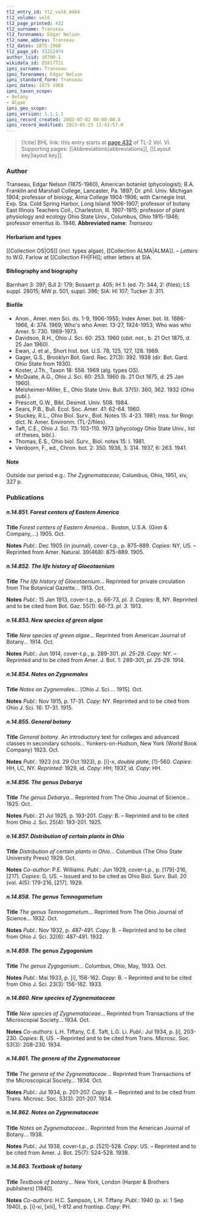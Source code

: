 ```yaml
---
tl2_entry_id: tl2_vol6_0464
tl2_volume: vol6
tl2_page_printed: 432
tl2_surname: Transeau
tl2_forenames: Edgar Nelson
tl2_name_abbrev: Transeau
tl2_dates: 1875-1960
tl2_page_id: 33212474
author_lsid: 10790-1
wikidata_id: Q5817721
ipni_surname: Transeau
ipni_forenames: Edgar Nelson
ipni_standard_form: Transeau
ipni_dates: 1875-1960
ipni_taxon_scope: 
- Botany
- Algae
ipni_geo_scope: 
ipni_version: 1.1.1.1
ipni_record_created: 2003-07-02 00:00:00.0
ipni_record_modified: 2013-05-15 11:41:57.0
---
```



> [!cite] BHL link: this entry starts at [page 432](https://www.biodiversitylibrary.org/page/33212474) of TL-2 Vol. VI.
> Supporting pages: [[Abbreviations|abbreviations]], [[Layout key|layout key]].

### Author

Transeau, Edgar Nelson (1875-1960), American botanist (phycologist); B.A. Franklin and Marshall College, Lancaster, Pa. 1897; Dr. phil. Univ. Michigan 1904; professor of biology, Alma College 1904-1906; with Carnegie Inst. Exp. Sta. Cold Spring Harbor, Long Island 1906-1907; professor of botany East Illinois Teachers Coll., Charleston, Ill. 1907-1915; professor of plant physiology and ecology Ohio State Univ., Columbus, Ohio 1915-1946; professor emeritus ib. 1946. 
**Abbreviated name**: *Transeau*

#### Herbarium and types

[[Collection OS|OS]] (incl. types algae), [[Collection ALMA|ALMA]]. – *Letters* to W.G. Farlow at [[Collection FH|FH]]; other letters at SIA.

#### Bibliography and biography

Barnhart 3: 397; BJI 2: 179; Bossert p. 405; IH 1: (ed. 7): 344, 2: (files); LS suppl. 28015; MW p. 501, suppl. 396; SIA: HI 107; Tucker 3: 311.

#### Biofile

- Anon., Amer. men Sci. ds. 1-9, 1906-1955; Index Amer. bot. lit. 1886-1966, 4: 374. 1969; Who's who Amer. 13-27, 1924-1953; Who was who Amer. 5: 730. 1969-1973.
- Davidson, R.H., Ohio J. Sci. 60: 253. 1960 (obit. not., b. 21 Oct 1875, d. 25 Jan 1960).
- Ewan, J. et al., Short hist. bot. U.S. 78, 125, 127, 128. 1969.
- Gager, G.S., Brooklyn Bot. Gard. Rec. 27(3): 392. 1938 (dir. Bot. Gard. Ohio State from 1930).
- Koster, J.Th., Taxon 18: 558. 1969 (alg. types OS).
- McQuate, A.G., Ohio J. Sci. 60: 253. 1960 (b. 21 Oct 1875, d. 25 Jan 1960).
- Melsheimer-Miller, E., Ohio State Univ. Bull. 37(5): 360, 362. 1932 (Ohio publ.).
- Prescott, G.W., Bibl. Desmid. Univ. 508. 1984.
- Sears, P.B., Bull. Ecol. Soc. Amer. 41: 62-64. 1960.
- Stuckey, R.L., Ohio Biol. Surv., Biol. Notes 15: 4-23. 1981; mss. for Biogr. dict. N. Amer. Environm. (TL-2/files).
- Taft, C.E., Ohio J. Sci. 73: 103-110. 1973 (phycology Ohio State Univ., list of theses, bibl.).
- Thomas, E.S., Ohio biol. Surv., Biol. notes 15: I. 1981.
- Verdoorn, F., ed., Chron. bot. 2: 350. 1936, 3: 314. 1937, 6: 263. 1941.

#### Note

Outside our period e.g.: *The Zygnemataceae*, Columbus, Ohio, 1951, xiv, 327 p.

### Publications

##### n.14.851. Forest centers of Eastern America

**Title**
*Forest centers of Eastern America*... Boston, U.S.A. (Ginn & Company,...) 1905. Oct.

**Notes**
*Publ*.: Dec 1905 (in journal), cover-t.p., p. 875-889. *Copies*: NY, US. – Reprinted from Amer. Natural. 39(468): 875-889. 1905.

##### n.14.852. The life history of Gloeotaenium

**Title**
*The life history of Gloeotaenium*... Reprinted for private circulation from The Botanical Gazette... 1913. Oct.

**Notes**
*Publ*.: 15 Jan 1913, cover-t.p., p. 66-73, *pl. 3. Copies*: B, NY. Reprinted and to be cited from Bot. Gaz. 55(1): 66-73. *pl. 3.* 1913.

##### n.14.853. New species of green algae

**Title**
*New species of green algae*... Reprinted from American Journal of Botany... 1914. Oct.

**Notes**
*Publ*.: Jun 1914, cover-t.p., p. 289-301. *pl. 25-29. Copy*: NY. – Reprinted and to be cited from Amer. J. Bot. 1: 289-301, *pl. 25-29.* 1914.

##### n.14.854. Notes on Zygnemales

**Title**
*Notes on Zygnemales*... \[Ohio J. Sci.... 1915\]. Oct.

**Notes**
*Publ*.: Nov 1915, p. 17-31. *Copy*: NY. Reprinted and to be cited from Ohio J. Sci. 16: 17-31. 1915.

##### n.14.855. General botany

**Title**
*General botany*. An introductory text for colleges and advanced classes in secondary schools... Yonkers-on-Hudson, New York (World Book Company) 1923. Oct.

**Notes**
*Publ*.: 1923 (rd. 29 Oct 1923), p. \[i\]-x, *double plate*, \[1\]-560. *Copies*: HH, LC, NY.
*Reprinted*: 1929, id. *Copy*: HH; 1937, id. *Copy*: HH.

##### n.14.856. The genus Debarya

**Title**
*The genus Debarya*... Reprinted from The Ohio Journal of Science... 1925. Oct.

**Notes**
*Publ*.: 21 Jul 1925, p. 193-201. *Copy*: B. – Reprinted and to be cited from Ohio J. Sci. 25(4): 193-201. 1925.

##### n.14.857. Distribution of certain plants in Ohio

**Title**
*Distribution of certain plants in Ohio*... Columbus (The Ohio State University Press) 1929. Oct.

**Notes**
*Co-author*: P.E. Williams.
*Publ*.: Jun 1929, cover-t.p., p. \[179\]-216, \[217\]. *Copies*: G, US. – Issued and to be cited as Ohio Biol. Surv. Bull. 20 (vol. 4(5): 179-216, \[217\]. 1929.

##### n.14.858. The genus Temnogametum

**Title**
*The genus Temnogametum*... Reprinted from The Ohio Journal of Science... 1932. Oct.

**Notes**
*Publ*.: Nov 1932, p. 487-491. *Copy*: B. – Reprinted and to be cited from Ohio J. Sci. 32(6): 487-491. 1932.

##### n.14.859. The genus Zygogonium

**Title**
*The genus Zygogonium*... Columbus, Ohio, May, 1933. Oct.

**Notes**
*Publ*.: Mai 1933, p. \[i\], 156-162. *Copy*: B. – Reprinted and to be cited from Ohio J. Sci. 23(3): 156-162. 1933.

##### n.14.860. New species of Zygnemataceae

**Title**
*New species of Zygnemataceae*... Reprinted from Transactions of the Microscopial Society... 1934. Oct.

**Notes**
*Co-authors*: L.H. Tiffany, C.E. Taft, L.G. Li.
*Publ*.: Jul 1934, p. \[i\], 203-230. *Copies*: B, US. – Reprinted and to be cited from Trans. Microsc. Soc. 53(3): 208-230. 1934.

##### n.14.861. The genera of the Zygnemataceae

**Title**
*The genera of the Zygnemataceae*... Reprinted from Transactions of the Microscopical Society... 1934. Oct.

**Notes**
*Publ*.: Jul 1934, p. 201-207. *Copy*: B. – Reprinted and to be cited from Trans. Microsc. Soc. 53(3): 201-207. 1934.

##### n.14.862. Notes on Zygnemataceae

**Title**
*Notes on Zygnemataceae*... Reprinted from the American Journal of Botany... 1938.

**Notes**
*Publ*.: Jul 1938, cover-t.p., p. \[521\]-528. *Copy*: US. – Reprinted and to be cited from Amer. J. Bot. 25(7): 524-528. 1938.

##### n.14.863. Textbook of botany

**Title**
*Textbook of botany*... New York, London (Harper & Brothers publishers) \[1940\].

**Notes**
*Co-authors*: H.C. Sampson, L.H. Tiffany.
*Publ*.: 1940 (p. xi: 1 Sep 1940), p. \[i\]-xi, \[xiii\], 1-812 and frontisp. *Copy*: PH.

